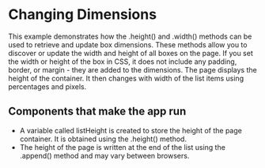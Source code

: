 # Changing Dimensions
This example demonstrates how the .height() and .width() methods can be used to retrieve and update box dimensions. These methods allow you to discover or update the width and height of all boxes on the page. If you set the width or height of the box in CSS, it does not include any padding, border, or margin - they are added to the dimensions. The page displays the height of the container. It then changes with width of the list items using percentages and pixels.

## Components that make the app run
* A variable called listHeight is created to store the height of the page container. It is obtained using the .height() method.
* The height of the page is written at the end of the list using the .append() method and may vary between browsers.
